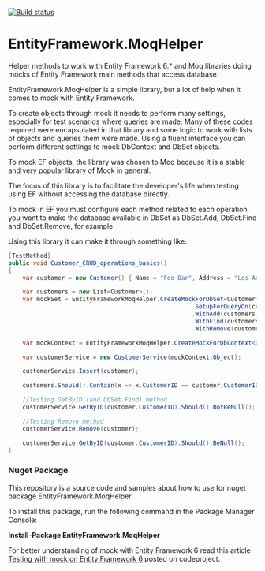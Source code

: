 [![Build status](https://ci.appveyor.com/api/projects/status/hk3yxg2i6y36je32?svg=true)](https://ci.appveyor.com/project/baderbuddy/entityframework-moqhelper)

# EntityFramework.MoqHelper
Helper methods to work with Entity Framework 6.* and Moq libraries doing mocks of Entity Framework main methods that access database.

EntityFramework.MoqHelper is a simple library, but a lot of help when it comes to mock with Entity Framework.

To create objects through mock it needs to perform many settings, especially for test scenarios where queries are made.
Many of these codes required were encapsulated in that library and some logic to work with lists of objects and queries them were made. Using a fluent interface you can perform different settings to mock DbContext and DbSet objects.

To mock EF objects, the library was chosen to Moq because it is a stable and very popular library of Mock in general.

The focus of this library is to facilitate the developer's life when testing using EF without accessing the database directly.

To mock in EF you must configure each method related to each operation you want to make the database available in DbSet as DbSet.Add, DbSet.Find and DbSet.Remove, for example.

Using this library it can make it through something like:
```cs
[TestMethod]
public void Customer_CRUD_operations_basics()
{
    var customer = new Customer() { Name = "Foo Bar", Address = "Los Angeles, CA" };

    var customers = new List<Customer>();
    var mockSet = EntityFrameworkMoqHelper.CreateMockForDbSet<Customer>()
                                                    .SetupForQueryOn(customers)
                                                    .WithAdd(customers, "CustomerID")//overwritten to simulate behavior of auto-increment database
                                                    .WithFind(customers, "CustomerID")
                                                    .WithRemove(customers);

    var mockContext = EntityFrameworkMoqHelper.CreateMockForDbContext<DemoContext, Customer>(mockSet);

    var customerService = new CustomerService(mockContext.Object);

    customerService.Insert(customer);

    customers.Should().Contain(x => x.CustomerID == customer.CustomerID);

    //Testing GetByID (and DbSet.Find) method
    customerService.GetByID(customer.CustomerID).Should().NotBeNull();

    //Testing Remove method
    customerService.Remove(customer);

    customerService.GetByID(customer.CustomerID).Should().BeNull();
}
```
  
### Nuget Package
This repository is a source code and samples about how to use for nuget package EntityFramework.MoqHelper

To install this package, run the following command in the Package Manager Console:

**Install-Package EntityFramework.MoqHelper**

For better understanding of mock with Entity Framework 6 read this article <a href="http://www.codeproject.com/Tips/1045590/Testing-with-mock-on-Entity-Framework" target="_blank">Testing with mock on Entity Framework 6</a> posted on codeproject.
